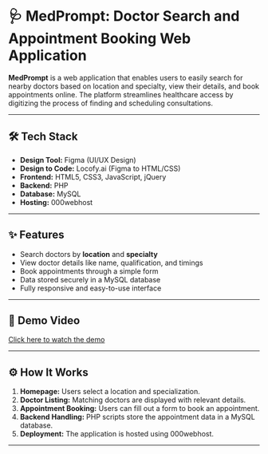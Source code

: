 # 🩺 MedPrompt: Doctor Search and Appointment Booking Web Application

**MedPrompt** is a web application that enables users to easily search for nearby doctors based on location and specialty, view their details, and book appointments online. The platform streamlines healthcare access by digitizing the process of finding and scheduling consultations.

---

## 🛠 Tech Stack

- **Design Tool:** Figma (UI/UX Design)
- **Design to Code:** Locofy.ai (Figma to HTML/CSS)
- **Frontend:** HTML5, CSS3, JavaScript, jQuery  
- **Backend:** PHP  
- **Database:** MySQL  
- **Hosting:** 000webhost 

---

## ✨ Features

- Search doctors by **location** and **specialty**
- View doctor details like name, qualification, and timings
- Book appointments through a simple form
- Data stored securely in a MySQL database
- Fully responsive and easy-to-use interface

---

## 🎥 Demo Video

[Click here to watch the demo](https://drive.google.com/file/d/1SUpQfT8HN29IK9U5ffsXQYy-v3BhiQVH/view?usp=sharing)  

---

## ⚙️ How It Works

1. **Homepage:** Users select a location and specialization.
2. **Doctor Listing:** Matching doctors are displayed with relevant details.
3. **Appointment Booking:** Users can fill out a form to book an appointment.
4. **Backend Handling:** PHP scripts store the appointment data in a MySQL database.
5. **Deployment:** The application is hosted using 000webhost.

---

